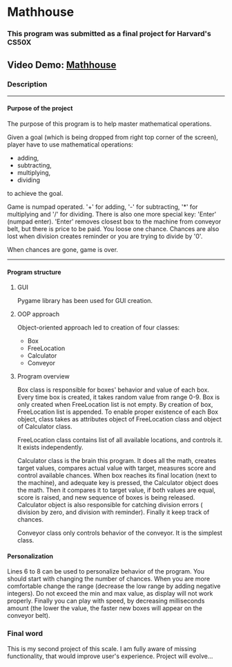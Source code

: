 
# Mathhouse

### This program was submitted as a final project for Harvard's CS50X

## Video Demo:  [Mathhouse](https://youtu.be/hJUcvj_EmGc)

### Description

___

#### Purpose of the project

The purpose of this program is to help master mathematical operations.

Given a goal (which is being dropped from right top corner of the screen), player have to use mathematical operations:

- adding,
- subtracting,
- multiplying,
- dividing

to achieve the goal.

Game is numpad operated. '+' for adding, '-' for subtracting, '*' for multiplying and '/' for dividing.
There is also one more special key: 'Enter' (numpad enter). 'Enter' removes closest box to the machine from conveyor belt, but there is price to be paid. You loose one chance.
Chances are also lost when division creates reminder or you are trying to divide by '0'.

When chances are gone, game is over.
___

#### Program structure

1. GUI

    Pygame library has been used for GUI creation.

2. OOP approach

    Object-oriented approach led to creation of four classes:

    - Box
    - FreeLocation
    - Calculator
    - Conveyor

3. Program overview

    Box class is responsible for boxes' behavior and value of each box.
    Every time box is created, it takes random value from range 0-9. Box is only created when FreeLocation list is not empty. By creation of box, FreeLocation list is appended. To enable proper existence of each Box object, class takes as attributes object of FreeLocation class and object of Calculator class.

    FreeLocation class contains list of all available locations, and controls it. It exists independently.

    Calculator class is the brain this program. It does all the math, creates target values, compares actual value with target, measures score and control available chances. When box reaches its final location (next to the machine), and adequate key is pressed, the Calculator object does the math. Then it compares it to target value, if both values are equal, score is raised, and new sequence of boxes is being released. Calculator object is also responsible for catching division errors ( division by zero, and division with reminder). Finally it keep track of chances.

    Conveyor class only controls behavior of the conveyor. It is the simplest class.

#### Personalization

Lines 6 to 8 can be used to personalize behavior of the program. You should start with changing the number of chances. When you are more comfortable change the range (decrease the low range by adding negative integers). Do not exceed the min and max value, as display will not work properly. Finally you can play with speed, by decreasing milliseconds amount (the lower the value, the faster new boxes will appear on the conveyor belt).  

### Final word

This is my second project of this scale. I am fully aware of missing functionality, that would improve user's experience. Project will evolve...
